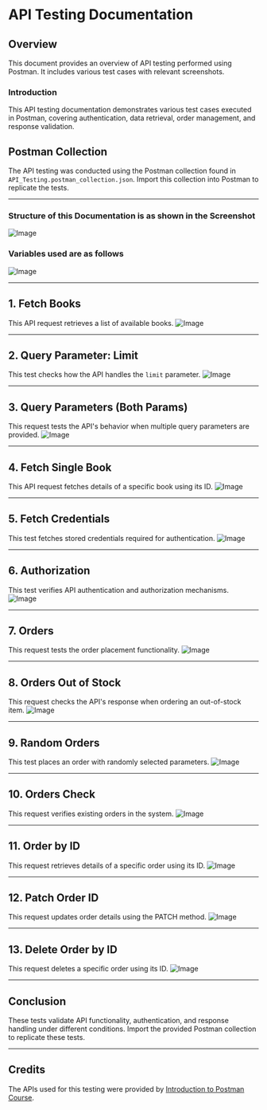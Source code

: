 # API Testing Documentation

## Overview
This document provides an overview of API testing performed using Postman. It includes various test cases with relevant screenshots.

### Introduction
This API testing documentation demonstrates various test cases executed in Postman, covering authentication, data retrieval, order management, and response validation.

## Postman Collection
The API testing was conducted using the Postman collection found in `API_Testing.postman_collection.json`. Import this collection into Postman to replicate the tests.

---

### Structure of this Documentation is as shown in the Screenshot
![Image](https://github.com/user-attachments/assets/fede33a5-ade2-4365-a9d2-8aa50e26899f) <br/>

### Variables used are as follows
![Image](https://github.com/user-attachments/assets/b502e821-663a-4b1d-9561-a741738bd9d9) <br/>

---

## 1. Fetch Books
This API request retrieves a list of available books.
![Image](https://github.com/user-attachments/assets/a2b90828-7eb0-4f02-8998-63252b299632) <br/>

---

## 2. Query Parameter: Limit
This test checks how the API handles the `limit` parameter.
![Image](https://github.com/user-attachments/assets/433cb509-80df-4f4b-8017-717951ec70e6) <br/>

---

## 3. Query Parameters (Both Params)
This request tests the API's behavior when multiple query parameters are provided.
![Image](https://github.com/user-attachments/assets/e4879095-79b4-4cfa-bca1-e5ac4a985e4a) <br/>

---

## 4. Fetch Single Book
This API request fetches details of a specific book using its ID.
![Image](https://github.com/user-attachments/assets/a1f09ab0-374f-4f5b-8a33-3bae0dea3271) <br/>

---

## 5. Fetch Credentials
This test fetches stored credentials required for authentication.
![Image](https://github.com/user-attachments/assets/9d6ec0ef-9576-4dd8-8c52-a13e3791c07a) <br/>

---

## 6. Authorization
This test verifies API authentication and authorization mechanisms.
![Image](https://github.com/user-attachments/assets/bce8deb6-49f3-49d9-a90a-b3ff3a43ba7a) <br/>

---

## 7. Orders
This request tests the order placement functionality.
![Image](https://github.com/user-attachments/assets/8a648b4a-9297-4b45-ae46-fd8ec9e49290) <br/>


---

## 8. Orders Out of Stock
This request checks the API's response when ordering an out-of-stock item.
![Image](https://github.com/user-attachments/assets/4c651fed-b6fd-40f1-a31a-14522226473f) <br/>

---

## 9. Random Orders
This test places an order with randomly selected parameters.
![Image](https://github.com/user-attachments/assets/8f98e540-3a19-469f-93c4-541bb8c7e460)

---

## 10. Orders Check
This request verifies existing orders in the system.
![Image](https://github.com/user-attachments/assets/3973c723-3b4a-4adc-94c2-370d02c71b69) <br/>

---

## 11. Order by ID
This request retrieves details of a specific order using its ID.
![Image](https://github.com/user-attachments/assets/dc74b68c-462c-4dee-ba9f-8beeaffd99e2) <br/>

---

## 12. Patch Order ID
This request updates order details using the PATCH method.
![Image](https://github.com/user-attachments/assets/dbdedbda-dc2c-4620-8d4a-567d2b3edb66) <br/>

---

## 13. Delete Order by ID
This request deletes a specific order using its ID.
![Image](https://github.com/user-attachments/assets/2cd925cd-3f83-4d9a-99b1-084d2dc7f687) <br/>

---

## Conclusion
These tests validate API functionality, authentication, and response handling under different conditions. Import the provided Postman collection to replicate these tests.

---

## Credits
The APIs used for this testing were provided by [Introduction to Postman Course](https://github.com/vdespa/introduction-to-postman-course).

